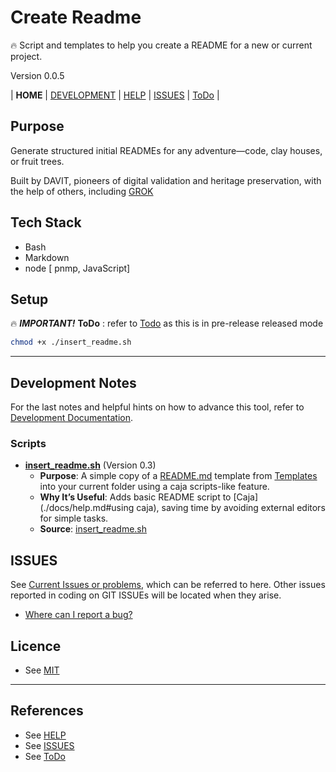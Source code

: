# Create Readme

🔥 Script and templates to help you create a README for a new or current project.

Version 0.0.5

| **HOME** | [DEVELOPMENT](./docs/Development.md)  | [HELP](./docs/help.md) | [ISSUES](./docs/issues.md) | [ToDo](./docs/ToDo.md) |

## Purpose

Generate structured initial READMEs for any adventure—code, clay houses, or fruit trees.

Built by DAVIT, pioneers of digital validation and heritage preservation, with the help of others, including [GROK](https://x.ai/)

## Tech Stack

- Bash
- Markdown
- node [ pnmp, JavaScript]

## Setup

🔥 ***IMPORTANT!***   **ToDo** : refer to  [Todo](./docs/ToDo.md) as this is in pre-release released mode

```bash
chmod +x ./insert_readme.sh
```

---

## Development Notes

For the last notes and helpful hints on how to advance this tool, refer to [Development Documentation](./docs/Development.md).

### Scripts

- [**insert_readme.sh**](./scripts/insert_readme.sh) (Version 0.3)
  - **Purpose**: A simple copy of a [README.md](./src/Templates/README_0.md) template from [Templates](./src/Templates/) into your current folder using a caja scripts-like feature.
  - **Why It’s Useful**: Adds basic README script to [Caja](./docs/help.md#using caja), saving time by avoiding external editors for simple tasks.
  - **Source**: [insert_readme.sh](./scripts/insert_readme.sh)

## ISSUES

See [Current Issues or problems](./docs/issues.md), which can be referred to here. Other issues reported in coding on GIT ISSUEs will be located when they arise. 

- [Where can I report a bug?](./docs/issues.md#reporting)

## Licence

- See [MIT](./LICENSE)


---

## References

- See [HELP](docs/help.md)
- See [ISSUES](docs/issues.md)
- See [ToDo](docs/ToDo.md)
